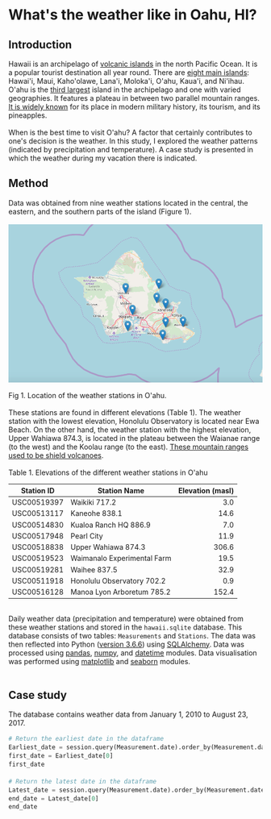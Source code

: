 # What's the weather like in Oahu, HI?

## Introduction
Hawaii is an archipelago of [volcanic islands](https://oceanservice.noaa.gov/facts/hawaii.html) in the north Pacific Ocean. It is a popular tourist destination all year round. There are [eight main islands](https://en.wikipedia.org/wiki/List_of_islands_of_Hawaii): Hawai'i, Maui, Kaho'olawe, Lana'i, Moloka'i, O'ahu, Kaua'i, and Ni'ihau. O'ahu is the [third largest](https://traveltips.usatoday.com/8-large-islands-hawaii-108082.html) island in the archipelago and one with varied geographies. It features a plateau in between two parallel mountain ranges. [It is widely known](https://www.britannica.com/place/Oahu) for its place in modern military history, its tourism, and its pineapples. 
<br><br>
When is the best time to visit O'ahu? A factor that certainly contributes to one's decision is the weather. In this study, I explored the weather patterns (indicated by precipitation and temperature). A case study is presented in which the weather during my vacation there is indicated.
## Method
Data was obtained from nine weather stations located in the central, the eastern, and the southern parts of the island (Figure 1).
<br><br>
![map_markers](https://github.com/rochiecuevas/climate_analysis/blob/master/Images/map_markers.png)

Fig 1. Location of the weather stations in O'ahu.
<br><br>
These stations are found in different elevations (Table 1). The weather station with the lowest elevation, Honolulu Observatory is located near Ewa Beach. On the other hand, the weather station with the highest elevation, Upper Wahiawa 874.3, is located in the plateau between the Waianae range (to the west) and the Koolau range (to the east). [These mountain ranges used to be shield volcanoes](https://www.gohawaii.com/islands/oahu/travel-info/maps).
<br><br>
Table 1. Elevations of the different weather stations in O'ahu

|Station ID|Station Name|Elevation (masl)|
|---|---|---:|
|USC00519397|Waikiki 717.2|3.0|
|USC00513117|Kaneohe 838.1|14.6|
|USC00514830|Kualoa Ranch HQ 886.9|7.0|
|USC00517948|Pearl City|11.9|
|USC00518838|Upper Wahiawa 874.3|306.6|
|USC00519523|Waimanalo Experimental Farm|19.5|
|USC00519281| Waihee 837.5|32.9|
|USC00511918| Honolulu Observatory 702.2|0.9|
|USC00516128| Manoa Lyon Arboretum 785.2|152.4|

<br>Daily weather data (precipitation and temperature) were obtained from these weather stations and stored in the  `hawaii.sqlite` database. This database consists of two tables: `Measurements` and `Stations`. The data was then reflected into Python ([version 3.6.6](https://www.python.org/downloads/release/python-366/)) using [SQLAlchemy](https://www.sqlalchemy.org/). Data was processed using [pandas](https://pandas.pydata.org/pandas-docs/stable/), [numpy](http://www.numpy.org/), and [datetime](https://docs.python.org/3/library/datetime.html) modules. Data visualisation was  performed using [matplotlib](https://matplotlib.org/contents.html) and [seaborn](https://seaborn.pydata.org/) modules.
<br><br>
  
## Case study
The database contains weather data from January 1, 2010 to August 23, 2017.

```python
# Return the earliest date in the dataframe
Earliest_date = session.query(Measurement.date).order_by(Measurement.date.asc()).first()
first_date = Earliest_date[0]
first_date

# Return the latest date in the dataframe
Latest_date = session.query(Measurement.date).order_by(Measurement.date.desc()).first()
end_date = Latest_date[0]
end_date
```



